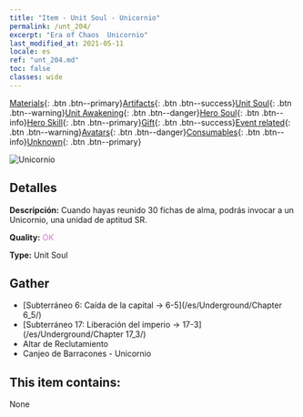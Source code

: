 ```yaml
---
title: "Item - Unit Soul - Unicornio"
permalink: /unt_204/
excerpt: "Era of Chaos  Unicornio"
last_modified_at: 2021-05-11
locale: es
ref: "unt_204.md"
toc: false
classes: wide
---
```

 [Materials](/ItemsES/){: .btn .btn--primary}[Artifacts](/ItemsES/Artifacts/){: .btn .btn--success}[Unit Soul](/ItemsES/UnitSoul/){: .btn .btn--warning}[Unit Awakening](/ItemsES/UnitAwakening/){: .btn .btn--danger}[Hero Soul](/ItemsES/HeroSoul/){: .btn .btn--info}[Hero Skill](/ItemsES/HeroSkill/){: .btn .btn--primary}[Gift](/ItemsES/Gift/){: .btn .btn--success}[Event related](/ItemsES/Events/){: .btn .btn--warning}[Avatars](/ItemsES/Avatars/){: .btn .btn--danger}[Consumables](/ItemsES/Consumables/){: .btn .btn--info}[Unknown](/ItemsES/Unknown/){: .btn .btn--primary}

 ![Unicornio](/images/u/ti_dujiaoshou.jpg)

## Detalles
 **Descripción:** Cuando hayas reunido 30 fichas de alma, podrás invocar a un Unicornio, una unidad de aptitud SR.

 **Quality:** <span style="color: #DA70D6">OK</span>

 **Type:** Unit Soul

## Gather

*    [Subterráneo 6: Caída de la capital -> 6-5](/es/Underground/Chapter 6_5/) 
*    [Subterráneo 17: Liberación del imperio -> 17-3](/es/Underground/Chapter 17_3/) 
*    Altar de Reclutamiento 
*    Canjeo de Barracones - Unicornio 

## This item contains:

  None

